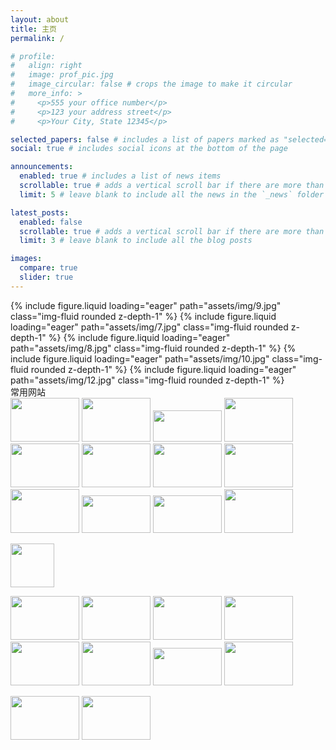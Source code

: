 ```yaml
---
layout: about
title: 主页
permalink: /

# profile:
#   align: right
#   image: prof_pic.jpg
#   image_circular: false # crops the image to make it circular
#   more_info: >
#     <p>555 your office number</p>
#     <p>123 your address street</p>
#     <p>Your City, State 12345</p>

selected_papers: false # includes a list of papers marked as "selected={true}"
social: true # includes social icons at the bottom of the page

announcements:
  enabled: true # includes a list of news items
  scrollable: true # adds a vertical scroll bar if there are more than 3 news items
  limit: 5 # leave blank to include all the news in the `_news` folder

latest_posts:
  enabled: false
  scrollable: true # adds a vertical scroll bar if there are more than 3 new posts items
  limit: 3 # leave blank to include all the blog posts

images:
  compare: true
  slider: true
---
```


<swiper-container keyboard="true" navigation="true" pagination="true" pagination-clickable="true" pagination-dynamic-bullets="true" loop="true" autoplay="true" autoplay-delay="3000" autoplay-disable-on-interaction="false">
  <swiper-slide>{% include figure.liquid loading="eager" path="assets/img/9.jpg" class="img-fluid rounded z-depth-1" %}</swiper-slide>
  <swiper-slide>{% include figure.liquid loading="eager" path="assets/img/7.jpg" class="img-fluid rounded z-depth-1" %}</swiper-slide>
  <swiper-slide>{% include figure.liquid loading="eager" path="assets/img/8.jpg" class="img-fluid rounded z-depth-1" %}</swiper-slide>
  <swiper-slide>{% include figure.liquid loading="eager" path="assets/img/10.jpg" class="img-fluid rounded z-depth-1" %}</swiper-slide>
  <swiper-slide>{% include figure.liquid loading="eager" path="assets/img/12.jpg" class="img-fluid rounded z-depth-1" %}</swiper-slide>
</swiper-container>





<div class='titleText titleText837'><span class='bannerNormalTitle fk_mainTitle mainTitle mainTitle837'>常用网站</span></div>
<div class=' formMiddle formMiddle837' style='height:276px; '>
<div class='formMiddleCenter formMiddleCenter837 ' valign='top'>
<div class='formMiddleContent formMiddleContent837 fk-formContentOtherPadding' tabStyle='0'>
<a href="http://www.nature.com/siteindex/index.html" target="_blank" title="Nature / 自然"><img width="110" height="70" src="http://12742044.s21i-12.faiusr.com/4/ABUIABAEGAAgm4XgxQUo2OmLxwQwvQE4gQE.png" alt="" /></a>
<a href="http://webofknowledge.com" target="_blank" title="Web of Science / SCI"><img width="110" height="70" src="http://12742044.s21i-12.faiusr.com/4/ABUIABAEGAAgu8rUxQUoqpithQEwzQQ4qwI.png" alt="" /></a>
<a href="http://pubs.acs.org/" target="_blank" title="ACS/美国化学会"><img width="110" height="50" src="http://12742044.s21i-12.faiusr.com/4/ABUIABAEGAAgjYXgxQUogKSRhQIwjAM4fw.png" alt="" /></a>
<a href="http://pubs.rsc.org/" target="_blank" title="RSC / 英国皇家化学会"><img width="110" height="70" src="http://12742044.s21i-12.faiusr.com/2/ABUIABACGAAgmYXgxQUo7PmNwgIwkwI4twE.jpg" alt="" /></a>
<a href="http://onlinelibrary.wiley.com/" target="_blank" title="Wiley"><img width="110" height="70" src="http://12742044.s21i-12.faiusr.com/4/ABUIABAEGAAgkIXgxQUo9NfumwMw4wI4jgE.png" alt="" /></a>
<a href="https://www.elsevier.com/" target="_blank" title="Elsevier "><img width="110" height="70" src="http://12742044.s21i-12.faiusr.com/4/ABUIABAEGAAgv9akzAUoiqLOlQIwigU4nQM.png" alt="" /></a>
<a href="http://www.scibull.com:8080/EN/volumn/home.shtml" target="_blank" title="Science Bulletin / 科学通报"><img width="110" height="70" src="http://12742044.s21i-12.faiusr.com/2/ABUIABACGAAgl-WQxQUo2KyY6wMw-gw4kQc.jpg" alt="" /></a>
<a href="http://mts-nature.nature.com/cgi-bin/main.plex" target="_blank" title="NATURE manuscript submission"><img width="110" height="70" src="http://12742044.s21i-12.faiusr.com/4/ABUIABAEGAAg09PUxQUosJq0wwIwnwM4hgI.png" alt="" /></a>
<a href="http://www.editorialmanager.com/anie/default.aspx" target="_blank" title="WILEY manuscript submission"><img width="110" height="70" src="http://12742044.s21i-12.faiusr.com/4/ABUIABAEGAAg9cPUxQUoiZaStgMw8AE4jAE.png" alt="" /></a>
<a href=" http://www.guzjlab.org/labsafety.html" target="_blank" title="实验室安全管理培训专区"><img width="110" height="60" src="//12742044.s21i.faiusr.com/4/ABUIABAEGAAg4t6F5wUorKzFrAIw0QY43QM.png" alt="" /></a>
<a href="http://www.sciencemag.org/journals" target="_blank" title="Science / 科学"><img width="110" height="60" src="http://12742044.s21i-12.faiusr.com/4/ABUIABAEGAAgi4XgxQUokJjV2gYwsgI4pQE.png" alt="" /></a>
<a href="http://www.most.gov.cn/" target="_blank" title="科技部"><img width="110" height="70" src="http://12742044.s21i-12.faiusr.com/4/ABUIABAEGAAgk4XgxQUowOC0gAcwpQI4rAE.png" alt="" /></a>

<a href="http://www.cas.cn/" target="_blank" title="中国科学院"><img width="70" height="70" src="http://12742044.s21i-12.faiusr.com/4/ABUIABAEGAAglYXgxQUokJzu1AYw4QE44QE.png" alt="" /></a>

<a href="http://www.nsfc.gov.cn/" target="_blank" title="自然科学基金委"><img width="110" height="70" src="http://12742044.s21i-12.faiusr.com/2/ABUIABACGAAgh4XgxQUosLPQRjCaAjizAQ.jpg" alt="" /></a>
<a href="http://www.chemsoc.org.cn/" target="_blank" title="中国化学会"><img width="110" height="70" src="http://12742044.s21i-12.faiusr.com/2/ABUIABACGAAg_rCxxQUol4_gxQYwiQM4rAI.jpg" alt="" /></a>
<a href="http://cassi.cas.org/search.jsp" target="_blank" title="CASSI"><img width="110" height="70" src="http://12742044.s21i-12.faiusr.com/4/ABUIABAEGAAgyKDGzwUo7N-FvQUw3AE4jAE.pnghttp://12742044.s21i-12.faiusr.com/4/ABUIABAEGAAgyKDGzwUo7N-FvQUw3AE4jAE.png" alt="" /></a>
<a href="https://mc.manuscriptcentral.com/nr" target="_blank" title="Nanoscale"><img width="110" height="70" src="http://12742044.s21i-12.faiusr.com/4/ABUIABAEGAAgy5KmzAUoz4PhhgYwrgU4nwM.png" alt="" /></a>
<a href="https://eeslive.elsevier.com/biomat/default.asp?pg=login.asp" target="_blank" title="Biomaterials"><img width="110" height="70" src="http://12742044.s21i-12.faiusr.com/4/ABUIABAEGAAguZemzAUor7K23AcwngU4nwM.png" alt="" /></a>
<a href="https://acs.manuscriptcentral.com/acs" target="_blank" title="ACS manuscript submission"><img width="110" height="70" src="http://12742044.s21i-12.faiusr.com/4/ABUIABAEGAAg-MPUxQUokNnCtQUwvAI4uQE.png" alt="" /></a>
<a href="http://www.guzjlab.org/xsgf.html" target="_blank" title="学术规范与科研诚信培训专区"><img width="110" height="60" src="//12742044.s21i.faiusr.com/4/ABUIABAEGAAgiOKE7wUokJnxCzC0BTj8Ag.png" alt="" /></a>
<a href="https://www.alfa.com/zh-cn/" target="_blank" title="Alfa Aesar"><img width="110" height="70" src="http://12742044.s21i-12.faiusr.com/4/ABUIABAEGAAgq97UxQUo06vsvQEwpAI4rAE.png" alt="" /></a>


<a href="http://www.nanoanalyst.org/" target="_blank" title="Nanoanalyst"><img width="110" height="70" src="http://12742044.s21i-12.faiusr.com/2/ABUIABACGAAgyPLWxwUopvXPtgEwzhI4qwk.jpg" alt="" /></a>
<a href="http://www2.soopat.com/Home/IIndex" target="_blank" title="专利搜索引擎"><img width="110" height="70" src="http://12742044.s21i-12.faiusr.com/3/ABUIABADGAAgnfSSxwUouJz_4wcwngI4bg.gif" alt="" /></a>




</div>
</div>
</div>